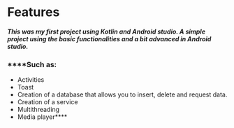 # Features


*****This was my first project using Kotlin and Android studio. A simple project using the basic functionalities and a bit advanced in Android studio.*****

### ****Such as:
- Activities
- Toast
- Creation of a database that allows you to insert, delete and request data.
- Creation of a service
- Multithreading
- Media player****
